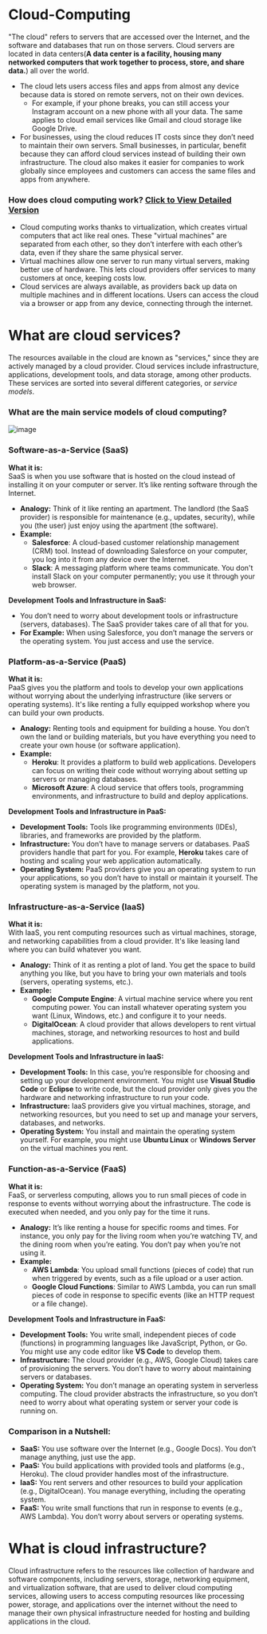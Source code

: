 # Cloud-Computing
"The cloud" refers to servers that are accessed over the Internet, and the software and databases that run on those servers. Cloud servers are located in data centers(**A data center is a facility, housing many networked computers that work together to process, store, and share data.**) all over the world.
- The cloud lets users access files and apps from almost any device because data is stored on remote servers, not on their own devices.
  - For example, if your phone breaks, you can still access your Instagram account on a new phone with all your data. The same applies to cloud email services like Gmail and cloud storage like Google Drive.
- For businesses, using the cloud reduces IT costs since they don’t need to maintain their own servers. Small businesses, in particular, benefit because they can afford cloud services instead of building their own infrastructure. The cloud also makes it easier for companies to work globally since employees and customers can access the same files and apps from anywhere.

### How does cloud computing work? [Click to View Detailed Version](https://www.cloudflare.com/learning/cloud/what-is-the-cloud/)
- Cloud computing works thanks to virtualization, which creates virtual computers that act like real ones. These "virtual machines" are separated from each other, so they don’t interfere with each other’s data, even if they share the same physical server.
- Virtual machines allow one server to run many virtual servers, making better use of hardware. This lets cloud providers offer services to many customers at once, keeping costs low.
- Cloud services are always available, as providers back up data on multiple machines and in different locations. Users can access the cloud via a browser or app from any device, connecting through the internet.

# What are cloud services?
The resources available in the cloud are known as "services," since they are actively managed by a cloud provider. Cloud services include infrastructure, applications, development tools, and data storage, among other products. These services are sorted into several different categories, or _service models_.

### What are the main service models of cloud computing?
![image](https://github.com/user-attachments/assets/1df0fc72-cd1b-4c75-a83a-6f99e16056e7)

### **Software-as-a-Service (SaaS)**
**What it is:**  
SaaS is when you use software that is hosted on the cloud instead of installing it on your computer or server. It’s like renting software through the Internet.
- **Analogy:** Think of it like renting an apartment. The landlord (the SaaS provider) is responsible for maintenance (e.g., updates, security), while you (the user) just enjoy using the apartment (the software).
- **Example:**  
    - **Salesforce**: A cloud-based customer relationship management (CRM) tool. Instead of downloading Salesforce on your computer, you log into it from any device over the Internet.
    - **Slack**: A messaging platform where teams communicate. You don't install Slack on your computer permanently; you use it through your web browser.

**Development Tools and Infrastructure in SaaS:**
- You don’t need to worry about development tools or infrastructure (servers, databases). The SaaS provider takes care of all that for you.
- **For Example:** When using Salesforce, you don’t manage the servers or the operating system. You just access and use the service.

### **Platform-as-a-Service (PaaS)**
**What it is:**  
PaaS gives you the platform and tools to develop your own applications without worrying about the underlying infrastructure (like servers or operating systems). It's like renting a fully equipped workshop where you can build your own products.

- **Analogy:** Renting tools and equipment for building a house. You don’t own the land or building materials, but you have everything you need to create your own house (or software application).
- **Example:**  
    - **Heroku**: It provides a platform to build web applications. Developers can focus on writing their code without worrying about setting up servers or managing databases.
    - **Microsoft Azure**: A cloud service that offers tools, programming environments, and infrastructure to build and deploy applications.

**Development Tools and Infrastructure in PaaS:**
- **Development Tools:** Tools like programming environments (IDEs), libraries, and frameworks are provided by the platform.
- **Infrastructure:** You don’t have to manage servers or databases. PaaS providers handle that part for you. For example, **Heroku** takes care of hosting and scaling your web application automatically.
- **Operating System:** PaaS providers give you an operating system to run your applications, so you don’t have to install or maintain it yourself. The operating system is managed by the platform, not you.

### **Infrastructure-as-a-Service (IaaS)**
**What it is:**  
With IaaS, you rent computing resources such as virtual machines, storage, and networking capabilities from a cloud provider. It's like leasing land where you can build whatever you want.

- **Analogy:** Think of it as renting a plot of land. You get the space to build anything you like, but you have to bring your own materials and tools (servers, operating systems, etc.).
- **Example:**  
    - **Google Compute Engine**: A virtual machine service where you rent computing power. You can install whatever operating system you want (Linux, Windows, etc.) and configure it to your needs.
    - **DigitalOcean**: A cloud provider that allows developers to rent virtual machines, storage, and networking resources to host and build applications.

**Development Tools and Infrastructure in IaaS:**
- **Development Tools:** In this case, you’re responsible for choosing and setting up your development environment. You might use **Visual Studio Code** or **Eclipse** to write code, but the cloud provider only gives you the hardware and networking infrastructure to run your code.
- **Infrastructure:** IaaS providers give you virtual machines, storage, and networking resources, but you need to set up and manage your servers, databases, and networks.
- **Operating System:** You install and maintain the operating system yourself. For example, you might use **Ubuntu Linux** or **Windows Server** on the virtual machines you rent.

### **Function-as-a-Service (FaaS)**
**What it is:**  
FaaS, or serverless computing, allows you to run small pieces of code in response to events without worrying about the infrastructure. The code is executed when needed, and you only pay for the time it runs.

- **Analogy:** It’s like renting a house for specific rooms and times. For instance, you only pay for the living room when you’re watching TV, and the dining room when you’re eating. You don’t pay when you’re not using it.
- **Example:**  
    - **AWS Lambda**: You upload small functions (pieces of code) that run when triggered by events, such as a file upload or a user action.
    - **Google Cloud Functions**: Similar to AWS Lambda, you can run small pieces of code in response to specific events (like an HTTP request or a file change).

**Development Tools and Infrastructure in FaaS:**
- **Development Tools:** You write small, independent pieces of code (functions) in programming languages like JavaScript, Python, or Go. You might use any code editor like **VS Code** to develop them.
- **Infrastructure:** The cloud provider (e.g., AWS, Google Cloud) takes care of provisioning the servers. You don’t have to worry about maintaining servers or databases.
- **Operating System:** You don’t manage an operating system in serverless computing. The cloud provider abstracts the infrastructure, so you don’t need to worry about what operating system or server your code is running on.

### **Comparison in a Nutshell:**
- **SaaS:** You use software over the Internet (e.g., Google Docs). You don’t manage anything, just use the app.
- **PaaS:** You build applications with provided tools and platforms (e.g., Heroku). The cloud provider handles most of the infrastructure.
- **IaaS:** You rent servers and other resources to build your application (e.g., DigitalOcean). You manage everything, including the operating system.
- **FaaS:** You write small functions that run in response to events (e.g., AWS Lambda). You don’t worry about servers or operating systems.

# What is cloud infrastructure?
Cloud infrastructure refers to the resources like collection of hardware and software components, including servers, storage, networking equipment, and virtualization software, that are used to deliver cloud computing services, allowing users to access computing resources like processing power, storage, and applications over the internet without the need to manage their own physical infrastructure needed for hosting and building applications in the cloud. 

